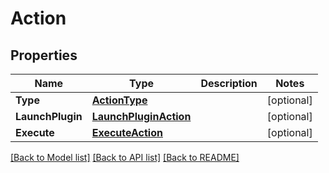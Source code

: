 # Action

## Properties

Name | Type | Description | Notes
------------ | ------------- | ------------- | -------------
**Type** | [**ActionType**](ActionType.md) |  | [optional] 
**LaunchPlugin** | [**LaunchPluginAction**](LaunchPluginAction.md) |  | [optional] 
**Execute** | [**ExecuteAction**](ExecuteAction.md) |  | [optional] 

[[Back to Model list]](../README.md#documentation-for-models) [[Back to API list]](../README.md#documentation-for-api-endpoints) [[Back to README]](../README.md)


